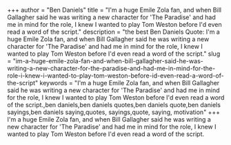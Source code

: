 +++
author = "Ben Daniels"
title = "I'm a huge Emile Zola fan, and when Bill Gallagher said he was writing a new character for 'The Paradise' and had me in mind for the role, I knew I wanted to play Tom Weston before I'd even read a word of the script."
description = "the best Ben Daniels Quote: I'm a huge Emile Zola fan, and when Bill Gallagher said he was writing a new character for 'The Paradise' and had me in mind for the role, I knew I wanted to play Tom Weston before I'd even read a word of the script."
slug = "im-a-huge-emile-zola-fan-and-when-bill-gallagher-said-he-was-writing-a-new-character-for-the-paradise-and-had-me-in-mind-for-the-role-i-knew-i-wanted-to-play-tom-weston-before-id-even-read-a-word-of-the-script"
keywords = "I'm a huge Emile Zola fan, and when Bill Gallagher said he was writing a new character for 'The Paradise' and had me in mind for the role, I knew I wanted to play Tom Weston before I'd even read a word of the script.,ben daniels,ben daniels quotes,ben daniels quote,ben daniels sayings,ben daniels saying,quotes, sayings,quote, saying, motivation"
+++
I'm a huge Emile Zola fan, and when Bill Gallagher said he was writing a new character for 'The Paradise' and had me in mind for the role, I knew I wanted to play Tom Weston before I'd even read a word of the script.
